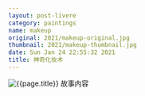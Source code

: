 ```yaml
---
layout: post-livere
category: paintings
name: makeup
original: 2021/makeup-original.jpg
thumbnail: 2021/makeup-thumbnail.jpg
date: Sun Jan 24 22:55:32 2021
title: 神奇化妆术
---
```


![{{page.title}}](/gallery/{{page.category}}/{{page.original}})
故事内容
